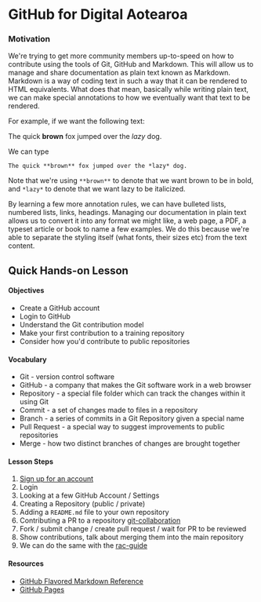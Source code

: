 # GitHub for Digital Aotearoa 

### Motivation 

We're trying to get more community members up-to-speed on how to contribute using the tools of Git, GitHub and Markdown. This will allow us to manage and share documentation as plain text known as Markdown. Markdown is a way of coding text in such a way that it can be rendered to HTML equivalents. What does that mean, basically while writing plain text, we can make special annotations to how we eventually want that text to be rendered.

For example, if we want the following text:

The quick **brown** fox jumped over the *lazy* dog. 

We can type 

```
The quick **brown** fox jumped over the *lazy* dog.
```

Note that we're using `**brown**` to denote that we want brown to be in bold, and `*lazy*` to denote that we want lazy to be italicized.

By learning a few more annotation rules, we can have bulleted lists, numbered lists, links, headings. Managing our documentation in plain text allows us to convert it into any format we might like, a web page, a PDF, a typeset article or book to name a few examples. We do this because we're able to separate the styling itself (what fonts, their sizes etc) from the text content. 

## Quick Hands-on Lesson 

#### Objectives
* Create a GitHub account
* Login to GitHub
* Understand the Git contribution model
* Make your first contribution to a training repository
* Consider how you'd contribute to public repositories

#### Vocabulary

* Git - version control software
* GitHub - a company that makes the Git software work in a web browser
* Repository - a special file folder which can track the changes within it using Git
* Commit - a set of changes made to files in a repository
* Branch - a series of commits in a Git Repository given a special name
* Pull Request - a special way to suggest improvements to public repositories
* Merge - how two distinct branches of changes are brought together

#### Lesson Steps 

1. [Sign up for an account](https://github.com/signup)
2. Login 
3. Looking at a few GitHub Account / Settings
4. Creating a Repository (public / private)
5. Adding a `README.md` file to your own repository
6. Contributing a PR to a repository [git-collaboration](https://github.com/jduckles/git-collaboration)
7. Fork / submit change / create pull request / wait for PR to be reviewed
8. Show contributions, talk about merging them into the main repository
9. We can do the same with the [rac-guide](https://github.com/govzeroaotearoa/rac-guide)

#### Resources 

- [GitHub Flavored Markdown Reference](https://docs.github.com/en/get-started/writing-on-github/getting-started-with-writing-and-formatting-on-github/basic-writing-and-formatting-syntax)
- [GitHub Pages](https://docs.github.com/en/pages/quickstart)
